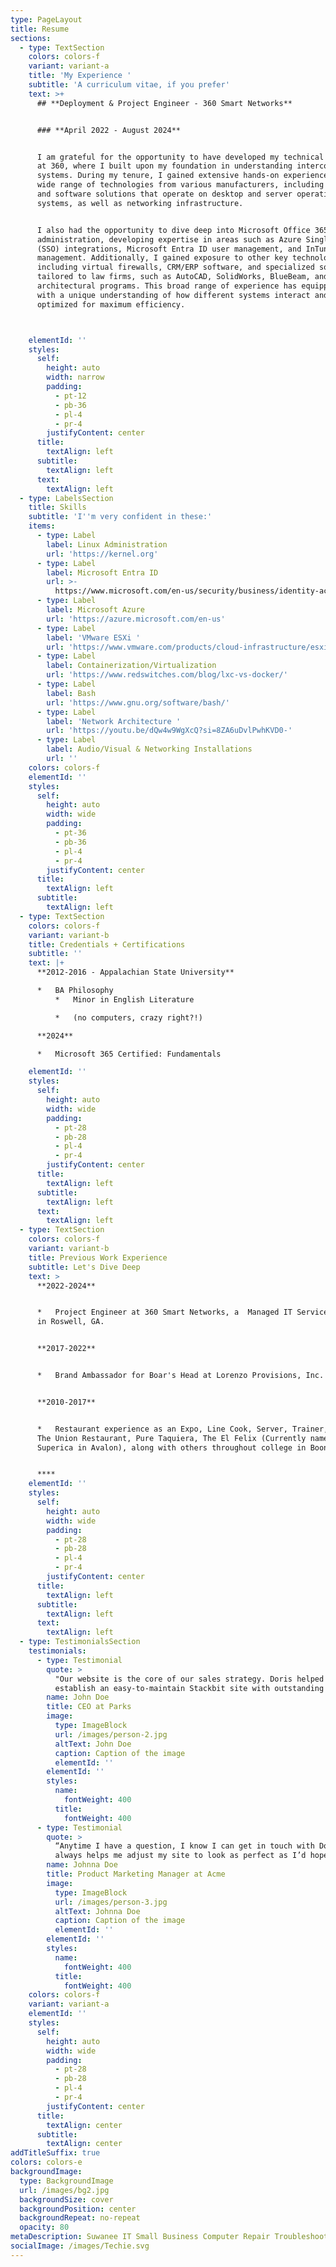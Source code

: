 ```yaml
---
type: PageLayout
title: Resume
sections:
  - type: TextSection
    colors: colors-f
    variant: variant-a
    title: 'My Experience '
    subtitle: 'A curriculum vitae, if you prefer'
    text: >+
      ## **Deployment & Project Engineer - 360 Smart Networks**


      ### **April 2022 - August 2024**


      I am grateful for the opportunity to have developed my technical expertise
      at 360, where I built upon my foundation in understanding interconnected
      systems. During my tenure, I gained extensive hands-on experience with a
      wide range of technologies from various manufacturers, including hardware
      and software solutions that operate on desktop and server operating
      systems, as well as networking infrastructure.


      I also had the opportunity to dive deep into Microsoft Office 365
      administration, developing expertise in areas such as Azure Single Sign-On
      (SSO) integrations, Microsoft Entra ID user management, and InTune policy
      management. Additionally, I gained exposure to other key technologies,
      including virtual firewalls, CRM/ERP software, and specialized solutions
      tailored to law firms, such as AutoCAD, SolidWorks, BlueBeam, and other
      architectural programs. This broad range of experience has equipped me
      with a unique understanding of how different systems interact and can be
      optimized for maximum efficiency.



    elementId: ''
    styles:
      self:
        height: auto
        width: narrow
        padding:
          - pt-12
          - pb-36
          - pl-4
          - pr-4
        justifyContent: center
      title:
        textAlign: left
      subtitle:
        textAlign: left
      text:
        textAlign: left
  - type: LabelsSection
    title: Skills
    subtitle: 'I''m very confident in these:'
    items:
      - type: Label
        label: Linux Administration
        url: 'https://kernel.org'
      - type: Label
        label: Microsoft Entra ID
        url: >-
          https://www.microsoft.com/en-us/security/business/identity-access/microsoft-entra-id
      - type: Label
        label: Microsoft Azure
        url: 'https://azure.microsoft.com/en-us'
      - type: Label
        label: 'VMware ESXi '
        url: 'https://www.vmware.com/products/cloud-infrastructure/esxi-and-esx'
      - type: Label
        label: Containerization/Virtualization
        url: 'https://www.redswitches.com/blog/lxc-vs-docker/'
      - type: Label
        label: Bash
        url: 'https://www.gnu.org/software/bash/'
      - type: Label
        label: 'Network Architecture '
        url: 'https://youtu.be/dQw4w9WgXcQ?si=8ZA6uDvlPwhKVD0-'
      - type: Label
        label: Audio/Visual & Networking Installations
        url: ''
    colors: colors-f
    elementId: ''
    styles:
      self:
        height: auto
        width: wide
        padding:
          - pt-36
          - pb-36
          - pl-4
          - pr-4
        justifyContent: center
      title:
        textAlign: left
      subtitle:
        textAlign: left
  - type: TextSection
    colors: colors-f
    variant: variant-b
    title: Credentials + Certifications
    subtitle: ''
    text: |+
      **2012-2016 - Appalachian State University**

      *   BA Philosophy 
          *   Minor in English Literature

          *   (no computers, crazy right?!)

      **2024**

      *   Microsoft 365 Certified: Fundamentals

    elementId: ''
    styles:
      self:
        height: auto
        width: wide
        padding:
          - pt-28
          - pb-28
          - pl-4
          - pr-4
        justifyContent: center
      title:
        textAlign: left
      subtitle:
        textAlign: left
      text:
        textAlign: left
  - type: TextSection
    colors: colors-f
    variant: variant-b
    title: Previous Work Experience
    subtitle: Let's Dive Deep
    text: >
      **2022-2024**


      *   Project Engineer at 360 Smart Networks, a  Managed IT Service Provider
      in Roswell, GA.


      **2017-2022**


      *   Brand Ambassador for Boar's Head at Lorenzo Provisions, Inc. 


      **2010-2017**


      *   Restaurant experience as an Expo, Line Cook, Server, Trainer, etc. at
      The Union Restaurant, Pure Taquiera, The El Felix (Currently named
      Superica in Avalon), along with others throughout college in Boone, NC. 


      ****
    elementId: ''
    styles:
      self:
        height: auto
        width: wide
        padding:
          - pt-28
          - pb-28
          - pl-4
          - pr-4
        justifyContent: center
      title:
        textAlign: left
      subtitle:
        textAlign: left
      text:
        textAlign: left
  - type: TestimonialsSection
    testimonials:
      - type: Testimonial
        quote: >
          "Our website is the core of our sales strategy. Doris helped us
          establish an easy-to-maintain Stackbit site with outstanding visuals!"
        name: John Doe
        title: CEO at Parks
        image:
          type: ImageBlock
          url: /images/person-2.jpg
          altText: John Doe
          caption: Caption of the image
          elementId: ''
        elementId: ''
        styles:
          name:
            fontWeight: 400
          title:
            fontWeight: 400
      - type: Testimonial
        quote: >
          “Anytime I have a question, I know I can get in touch with Doris. She
          always helps me adjust my site to look as perfect as I’d hoped.”
        name: Johnna Doe
        title: Product Marketing Manager at Acme
        image:
          type: ImageBlock
          url: /images/person-3.jpg
          altText: Johnna Doe
          caption: Caption of the image
          elementId: ''
        elementId: ''
        styles:
          name:
            fontWeight: 400
          title:
            fontWeight: 400
    colors: colors-f
    variant: variant-a
    elementId: ''
    styles:
      self:
        height: auto
        width: wide
        padding:
          - pt-28
          - pb-28
          - pl-4
          - pr-4
        justifyContent: center
      title:
        textAlign: center
      subtitle:
        textAlign: center
addTitleSuffix: true
colors: colors-e
backgroundImage:
  type: BackgroundImage
  url: /images/bg2.jpg
  backgroundSize: cover
  backgroundPosition: center
  backgroundRepeat: no-repeat
  opacity: 80
metaDescription: Suwanee IT Small Business Computer Repair Troubleshooting
socialImage: /images/Techie.svg
---
```

